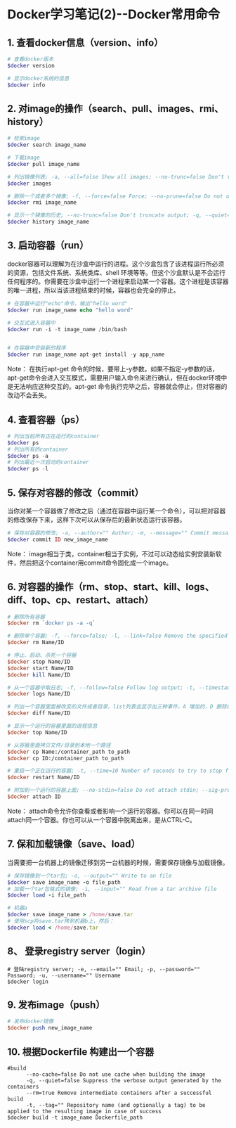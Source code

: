 # Docker学习笔记(2)--Docker常用命令

## 1. 查看docker信息（version、info）

```php
# 查看docker版本
$docker version

# 显示docker系统的信息
$docker info
```



## 2. 对image的操作（search、pull、images、rmi、history）

```bash
# 检索image
$docker search image_name

# 下载image
$docker pull image_name

# 列出镜像列表; -a, --all=false Show all images; --no-trunc=false Don't truncate output; -q, --quiet=false Only show numeric IDs
$docker images

# 删除一个或者多个镜像; -f, --force=false Force; --no-prune=false Do not delete untagged parents
$docker rmi image_name

# 显示一个镜像的历史; --no-trunc=false Don't truncate output; -q, --quiet=false Only show numeric IDs
$docker history image_name
```



## 3. 启动容器（run）

docker容器可以理解为在沙盒中运行的进程。这个沙盒包含了该进程运行所必须的资源，包括文件系统、系统类库、shell 环境等等。但这个沙盒默认是不会运行任何程序的。你需要在沙盒中运行一个进程来启动某一个容器。这个进程是该容器的唯一进程，所以当该进程结束的时候，容器也会完全的停止。



```php
# 在容器中运行"echo"命令，输出"hello word"
$docker run image_name echo "hello word"

# 交互式进入容器中
$docker run -i -t image_name /bin/bash


# 在容器中安装新的程序
$docker run image_name apt-get install -y app_name
```

Note：  在执行apt-get 命令的时候，要带上-y参数。如果不指定-y参数的话，apt-get命令会进入交互模式，需要用户输入命令来进行确认，但在docker环境中是无法响应这种交互的。apt-get 命令执行完毕之后，容器就会停止，但对容器的改动不会丢失。

## 4. 查看容器（ps）

```php
# 列出当前所有正在运行的container
$docker ps
# 列出所有的container
$docker ps -a
# 列出最近一次启动的container
$docker ps -l
```

## 5. 保存对容器的修改（commit）

当你对某一个容器做了修改之后（通过在容器中运行某一个命令），可以把对容器的修改保存下来，这样下次可以从保存后的最新状态运行该容器。

```php
# 保存对容器的修改; -a, --author="" Author; -m, --message="" Commit message
$docker commit ID new_image_name
```

Note：  image相当于类，container相当于实例，不过可以动态给实例安装新软件，然后把这个container用commit命令固化成一个image。

## 6. 对容器的操作（rm、stop、start、kill、logs、diff、top、cp、restart、attach）

```perl
# 删除所有容器
$docker rm `docker ps -a -q`

# 删除单个容器; -f, --force=false; -l, --link=false Remove the specified link and not the underlying container; -v, --volumes=false Remove the volumes associated to the container
$docker rm Name/ID

# 停止、启动、杀死一个容器
$docker stop Name/ID
$docker start Name/ID
$docker kill Name/ID

# 从一个容器中取日志; -f, --follow=false Follow log output; -t, --timestamps=false Show timestamps
$docker logs Name/ID

# 列出一个容器里面被改变的文件或者目录，list列表会显示出三种事件，A 增加的，D 删除的，C 被改变的
$docker diff Name/ID

# 显示一个运行的容器里面的进程信息
$docker top Name/ID

# 从容器里面拷贝文件/目录到本地一个路径
$docker cp Name:/container_path to_path
$docker cp ID:/container_path to_path

# 重启一个正在运行的容器; -t, --time=10 Number of seconds to try to stop for before killing the container, Default=10
$docker restart Name/ID

# 附加到一个运行的容器上面; --no-stdin=false Do not attach stdin; --sig-proxy=true Proxify all received signal to the process
$docker attach ID
```

Note： attach命令允许你查看或者影响一个运行的容器。你可以在同一时间attach同一个容器。你也可以从一个容器中脱离出来，是从CTRL-C。

## 7. 保和加载镜像（save、load）

当需要把一台机器上的镜像迁移到另一台机器的时候，需要保存镜像与加载镜像。

```ruby
# 保存镜像到一个tar包; -o, --output="" Write to an file
$docker save image_name -o file_path
# 加载一个tar包格式的镜像; -i, --input="" Read from a tar archive file
$docker load -i file_path

# 机器a
$docker save image_name > /home/save.tar
# 使用scp将save.tar拷到机器b上，然后：
$docker load < /home/save.tar
```

## 8、 登录registry server（login）

```vbscript
# 登陆registry server; -e, --email="" Email; -p, --password="" Password; -u, --username="" Username
$docker login
```

## 9. 发布image（push）

```perl
# 发布docker镜像
$docker push new_image_name
```

## 10.  根据Dockerfile 构建出一个容器

```vbnet
#build
      --no-cache=false Do not use cache when building the image
      -q, --quiet=false Suppress the verbose output generated by the containers
      --rm=true Remove intermediate containers after a successful build
      -t, --tag="" Repository name (and optionally a tag) to be applied to the resulting image in case of success
$docker build -t image_name Dockerfile_path
```